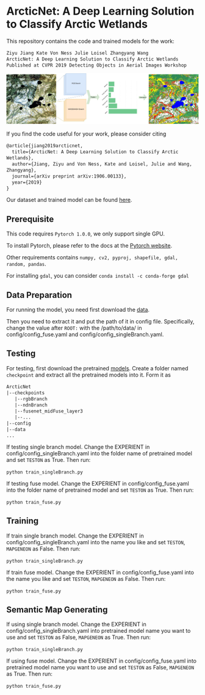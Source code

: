 # ArcticNet: A Deep Learning Solution to Classify Arctic Wetlands

This repository contains the code and trained models for the work:<br/>
```
Ziyu Jiang Kate Von Ness Julie Loisel Zhangyang Wang
ArcticNet: A Deep Learning Solution to Classify Arctic Wetlands 
Published at CVPR 2019 Detecting Objects in Aerial Images Workshop
```

![](image/pipeline.jpg)

<!-- For other details, please refer to the [paper](https://arxiv.org/pdf/1711.09485.pdf). -->

If you find the code useful for your work, please consider citing

```
@article{jiang2019arcticnet,
  title={ArcticNet: A Deep Learning Solution to Classify Arctic Wetlands},
  author={Jiang, Ziyu and Von Ness, Kate and Loisel, Julie and Wang, Zhangyang},
  journal={arXiv preprint arXiv:1906.00133},
  year={2019}
}
``` 

Our dataset and trained model can be found [here](https://drive.google.com/drive/folders/1U_0J_gYkHQ6AdXOi98QxxBZ5nhcBDTrJ?usp=sharing).

## Prerequisite 
This code requires `Pytorch 1.0.0`, we only support single GPU. 

To install Pytorch, please refer to the docs at the [Pytorch website](http://pytorch.org/).

Other requirements contains `numpy, cv2, pyproj, shapefile, gdal, random, pandas`.

For installing `gdal`, you can consider `conda install -c conda-forge gdal`

## Data Preparation

For running the model, you need first download the [data](https://drive.google.com/drive/folders/1U_0J_gYkHQ6AdXOi98QxxBZ5nhcBDTrJ?usp=sharing).

Then you need to extract it and put the path of it in config file. Specifically, change the value after `ROOT:` with the /path/to/data/ in config/config_fuse.yaml and config/config_singleBranch.yaml.

## Testing

For testing, first download the pretrained [models](https://drive.google.com/drive/folders/1U_0J_gYkHQ6AdXOi98QxxBZ5nhcBDTrJ?usp=sharing). Create a folder named `checkpoint` and extract all the pretrained models into it. Form it as
```
ArcticNet
|--checkpoints
   |--rgbBranch
   |--ndnBranch
   |--fusenet_midFuse_layer3
   |--...
|--config
|--data
...
```
If testing single branch model. Change the EXPERIENT in config/config_singleBranch.yaml into the folder name of pretrained model and set `TESTON` as True. Then run:

 `python train_singleBranch.py`
 
 If testing fuse model. Change the EXPERIENT in config/config_fuse.yaml into the folder name of pretrained model and set `TESTON` as True. Then run:

 `python train_fuse.py`
 
 ## Training
 
 If train single branch model. Change the EXPERIENT in config/config_singleBranch.yaml into the name you like and set `TESTON`, `MAPGENEON` as False. Then run:

 `python train_singleBranch.py`
 
 If train fuse model. Change the EXPERIENT in config/config_fuse.yaml into the name you like and set `TESTON`, `MAPGENEON` as False. Then run:

 `python train_fuse.py`
 
 ## Semantic Map Generating
 
  If using single branch model. Change the EXPERIENT in config/config_singleBranch.yaml into pretrained model name you want to use and set `TESTON` as False, `MAPGENEON` as True. Then run:

 `python train_singleBranch.py`
 
 If using fuse model. Change the EXPERIENT in config/config_fuse.yaml into pretrained model name you want to use and set `TESTON` as False, `MAPGENEON` as True. Then run:

 `python train_fuse.py`